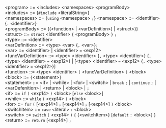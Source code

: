 
\<program> ::= \<includes> \<namespaces> \<programBody>  
\<includes> ::= {`#include` \<literalString>}  
\<namespaces> ::= {`using` \<namespace> `;`}
\<namespace> ::= \<identifier> {`.` \<identifier>}  
\<programBody> ::= {(\<function> | \<varDefinition>) | \<struct>)}  
\<struct> ::= `struct` \<identifier> `{` \<programBody> `}` `;`  
\<type> ::= \<identifier>  
\<varDefinition> ::= \<type> \<var> {`,`  \<var>}`;`  
\<var> ::= \<identifier> | \<identifier> `=` \<exp12>  
\<funcVarDefinition> ::= \<type> \<identifier> {`,` \<type> \<identifier>} {`,` \<type> \<identifier> `=` \<exp12>} | \[\<type> \<identifier> `=` \<exp12> {`,` \<type> \<identifier> `=` \<exp12>}]  
\<function> ::= \<type> \<identifier> `(` \<funcVarDefinition> `)` \<block>  
\<block> ::= `{`\<statement>`}`  
\<statement> ::= \<if> | \<while> | \<for> | \<switch> | `break` `;` | `continue` `;` | \<varDefenition> | \<return> | \<block> | `;`  
\<if> ::= `if` `(` \<exp14> `)` \<block> \[`else` \<block>]  
\<while> ::= `while` `(` \<exp14> `)` \<block>  
\<for> ::= `for` `(` \[\<exp14>] `;` \[\<exp14>] `;` \[\<exp14>] `)` \<block>  
\<switchItem> ::= `case` \<literal> `:` \<block>  
\<switch> ::= `switch` `(` \<exp14> `)` `{` {\<switchItem>} \[`default` `:` \<block>] `}`  
\<return> ::= `return` \[\<exp14>] `;`  
